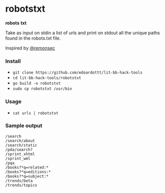 # robotstxt

**robots** **txt** 

Take as input on stdin a list of urls and print on stdout all the unique paths found in the robots.txt file.  

Inspired by [@remonsec](https://twitter.com/remonsec/status/1410481151433576449) 

### Install

- `git clone https://github.com/edoardottt/lit-bb-hack-tools`
- `cd lit-bb-hack-tools/robotstxt`
- `go build -o robotstxt`
- `sudo cp robotstxt /usr/bin`

### Usage

- `cat urls | robotstxt`

### Sample output

```
/search
/search/about
/search/static
/pda/search?
/sprint_xhtml
/sprint_wml
/pqa
/books?*q=related:*
/books?*q=editions:*
/books?*q=subject:*
/trends/beta
/trends/topics
```
